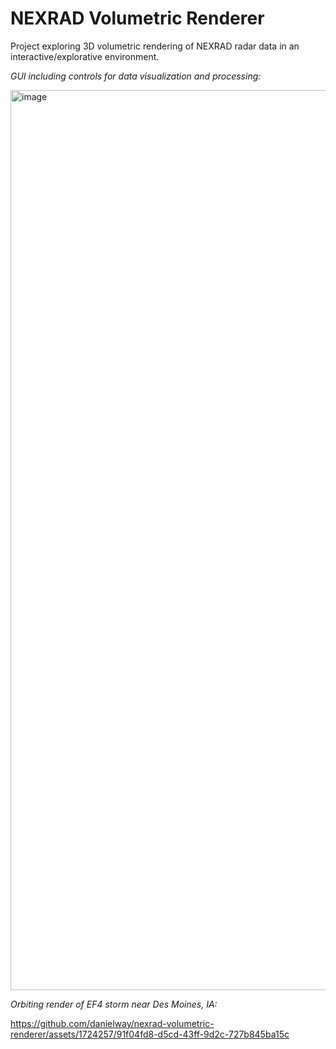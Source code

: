 # NEXRAD Volumetric Renderer

Project exploring 3D volumetric rendering of NEXRAD radar data in an interactive/explorative environment.

_GUI including controls for data visualization and processing:_

<img width="1440" alt="image" src="https://github.com/danielway/nexrad-volumetric-renderer/assets/1724257/96378b91-4bec-47b1-b63f-819a238650bc">

_Orbiting render of EF4 storm near Des Moines, IA:_

https://github.com/danielway/nexrad-volumetric-renderer/assets/1724257/91f04fd8-d5cd-43ff-9d2c-727b845ba15c
